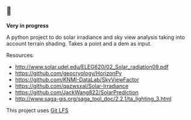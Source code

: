 ## :sunrise_over_mountains: 
__Very in progress__

A python project to do solar irradiance and sky view analysis taking into account terrain shading. Takes a point and a dem as input.

 Resources:
- http://www.solar.udel.edu/ELEG620/02_Solar_radiation09.pdf
- https://github.com/geocryology/HorizonPy
- https://github.com/KNMI-DataLab/SkyViewFactor
- https://github.com/qazwsxal/Solar-Irradiance
- https://github.com/JackWang822/SolarPrediction
- http://www.saga-gis.org/saga_tool_doc/2.2.1/ta_lighting_3.html

This project uses [Git LFS](https://github.com/git-lfs/git-lfs)

